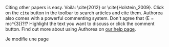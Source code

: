 Citing other papers is easy. Voilà: \cite{2012} or \cite{Holstein_2009}. Click on the <code>cite</code> button in the toolbar to search articles and cite them. Authorea also comes with a powerful commenting system. Don't agree that \(E  =  mc^{3}\)?!? Highlight the text you want to discuss or click the comment button. Find out more about using Authorea on [our help page](https://www.authorea.com/help).

Je modifie une page